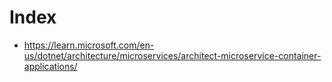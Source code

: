 # Index

- https://learn.microsoft.com/en-us/dotnet/architecture/microservices/architect-microservice-container-applications/
